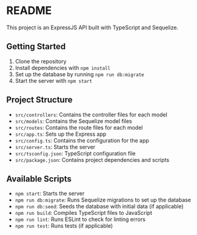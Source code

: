 # README

This project is an ExpressJS API built with TypeScript and Sequelize.

## Getting Started

1. Clone the repository
2. Install dependencies with `npm install`
3. Set up the database by running `npm run db:migrate`
4. Start the server with `npm start`

## Project Structure

- `src/controllers`: Contains the controller files for each model
- `src/models`: Contains the Sequelize model files
- `src/routes`: Contains the route files for each model
- `src/app.ts`: Sets up the Express app
- `src/config.ts`: Contains the configuration for the app
- `src/server.ts`: Starts the server
- `src/tsconfig.json`: TypeScript configuration file
- `src/package.json`: Contains project dependencies and scripts

## Available Scripts

- `npm start`: Starts the server
- `npm run db:migrate`: Runs Sequelize migrations to set up the database
- `npm run db:seed`: Seeds the database with initial data (if applicable)
- `npm run build`: Compiles TypeScript files to JavaScript
- `npm run lint`: Runs ESLint to check for linting errors
- `npm run test`: Runs tests (if applicable)